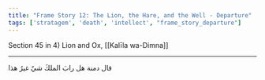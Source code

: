 ```yaml
---
title: "Frame Story 12: The Lion, the Hare, and the Well - Departure"
tags: ['stratagem', 'death', 'intellect', "frame_story_departure"]
---
```


 Section 45 in 4) Lion and Ox, [[Kalīla wa-Dimna]]

---
قال دمنة هل رابَ الملكَ شيٌ غيرُ هذا
